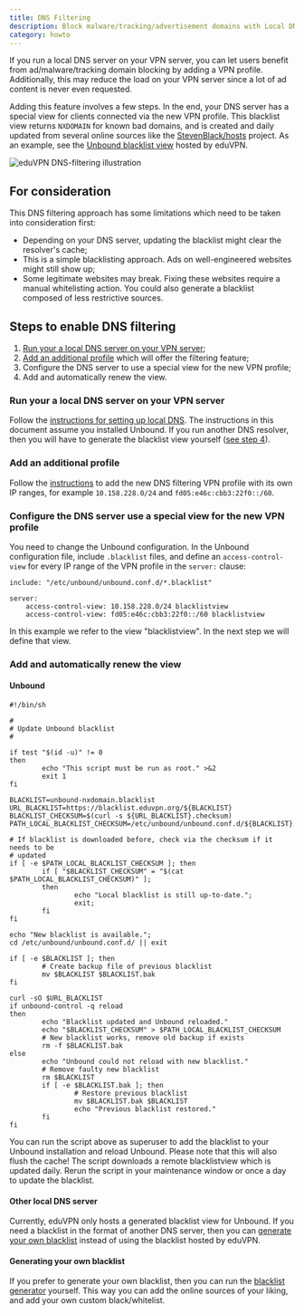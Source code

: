 ```yaml
---
title: DNS Filtering
description: Block malware/tracking/advertisement domains with Local DNS Resolver
category: howto
---
```


If you run a local DNS server on your VPN server, you can let users benefit from
ad/malware/tracking domain blocking by adding a VPN profile. Additionally, this
may reduce the load on your VPN server since a lot of ad content is never even
requested.

Adding this feature involves a few steps. In the end, your DNS server has a
special view for clients connected via the new VPN profile. This blacklist view
returns `NXDOMAIN` for known bad domains, and is created and daily updated from
several online sources like the
[StevenBlack/hosts](https://github.com/StevenBlack/hosts) project. As an
example, see the [Unbound blacklist
view](https://blacklist.eduvpn.org/unbound-nxdomain.blacklist) hosted by eduVPN.

![eduVPN DNS-filtering illustration](img/dns_filtering.png)

## For consideration

This DNS filtering approach has some limitations which need to be taken into
consideration first:

* Depending on your DNS server, updating the blacklist might clear the
  resolver's cache;
* This is a simple blacklisting approach. Ads on well-engineered websites might
  still show up;
* Some legitimate websites may break. Fixing these websites require a manual
  whitelisting action. You could also generate a blacklist composed of less
restrictive sources.

## Steps to enable DNS filtering

1. [Run your a local DNS server on your VPN server](LOCAL_DNS.md);
2. [Add an additional profile](MULTI_PROFILE.md) which will offer the filtering
    feature;
3. Configure the DNS server to use a special view for the new VPN profile;
4. Add and automatically renew the view.

### Run your a local DNS server on your VPN server

Follow the [instructions for setting up local DNS](LOCAL_DNS.md). The
instructions in this document assume you installed Unbound. If you run another
DNS resolver, then you will have to generate the blacklist view yourself ([see
step 4](#other-local-dns-server)).

### Add an additional profile

Follow the [instructions](MULTI_PROFILE.md) to add the new DNS filtering VPN
profile with its own IP ranges, for example `10.158.228.0/24` and
`fd05:e46c:cbb3:22f0::/60`.

### Configure the DNS server use a special view for the new VPN profile

You need to change the Unbound configuration. In the Unbound configuration file,
include `.blacklist` files, and define an `access-control-view` for every IP
range of the VPN profile in the `server:` clause:

```
include: "/etc/unbound/unbound.conf.d/*.blacklist"
 
server:
    access-control-view: 10.158.228.0/24 blacklistview
    access-control-view: fd05:e46c:cbb3:22f0::/60 blacklistview
```

In this example we refer to the view "blacklistview". In the next step we will
define that view.

### Add and automatically renew the view

#### Unbound

```shell
#!/bin/sh

#
# Update Unbound blacklist
#

if test "$(id -u)" != 0
then
        echo "This script must be run as root." >&2
        exit 1
fi

BLACKLIST=unbound-nxdomain.blacklist
URL_BLACKLIST=https://blacklist.eduvpn.org/${BLACKLIST}
BLACKLIST_CHECKSUM=$(curl -s ${URL_BLACKLIST}.checksum)
PATH_LOCAL_BLACKLIST_CHECKSUM=/etc/unbound/unbound.conf.d/${BLACKLIST}.checksum

# If blacklist is downloaded before, check via the checksum if it needs to be
# updated
if [ -e $PATH_LOCAL_BLACKLIST_CHECKSUM ]; then
        if [ "$BLACKLIST_CHECKSUM" = "$(cat $PATH_LOCAL_BLACKLIST_CHECKSUM)" ];
        then
                echo "Local blacklist is still up-to-date.";
                exit;
        fi
fi

echo "New blacklist is available.";
cd /etc/unbound/unbound.conf.d/ || exit

if [ -e $BLACKLIST ]; then
        # Create backup file of previous blacklist
        mv $BLACKLIST $BLACKLIST.bak
fi

curl -sO $URL_BLACKLIST
if unbound-control -q reload
then
        echo "Blacklist updated and Unbound reloaded."
        echo "$BLACKLIST_CHECKSUM" > $PATH_LOCAL_BLACKLIST_CHECKSUM
        # New blacklist works, remove old backup if exists
        rm -f $BLACKLIST.bak
else
        echo "Unbound could not reload with new blacklist."
        # Remove faulty new blacklist
        rm $BLACKLIST
        if [ -e $BLACKLIST.bak ]; then
                # Restore previous blacklist
                mv $BLACKLIST.bak $BLACKLIST
                echo "Previous blacklist restored."
        fi
fi
```

You can run the script above as superuser to add the blacklist to your Unbound
installation and reload Unbound. Please note that this will also flush the
cache!  The script downloads a remote blacklistview which is updated daily.
Rerun the script in your maintenance window or once a day to update the
blacklist.

#### Other local DNS server

Currently, eduVPN only hosts a generated blacklist view for Unbound. If you need
a blacklist in the format of another DNS server, then you can [generate your own
blacklist](#generating-your-own-blacklist) instead of using the blacklist hosted
by eduVPN.

#### Generating your own blacklist

If you prefer to generate your own blacklist, then you can run the [blacklist
generator](https://github.com/shaanen/dns-blackhole) yourself. This way you can
add the online sources of your liking, and add your own custom black/whitelist.
